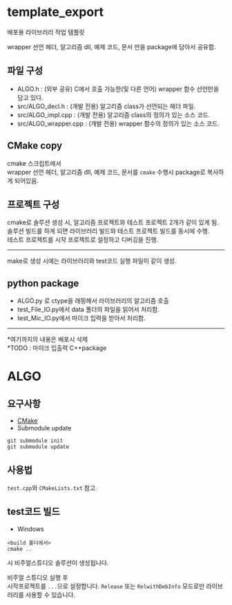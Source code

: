 # template_export

배포용 라이브러리 작업 템플릿  

wrapper 선언 헤더, 알고리즘 dll, 예제 코드, 문서 만을 package에 담아서 공유함.  

## 파일 구성  
+ ALGO.h  : (외부 공유) C에서 호출 가능한(및 다른 언어) wrapper 함수 선언만을 담고 있다. 
+ src/ALGO_decl.h : (개발 전용) 알고리즘 class가 선언되는 헤더 파일.
+ src/ALGO_impl.cpp : (개발 전용) 알고리즘 class의 정의가 있는 소스 코드.
+ src/ALGO_wrapper.cpp : (개발 전용) wrapper 함수의 정의가 있는 소스 코드.   

## CMake copy
cmake 스크립트에서  
wrapper 선언 헤더, 알고리즘 dll, 예제 코드, 문서를 ```cmake``` 수행시 package로 복사하게 되어있음. 

## 프로젝트 구성  
cmake로 솔루션 생성 시, 알고리즘 프로젝트와 테스트 프로젝트 2개가 같이 있게 됨.  
솔루션 빌드를 하게 되면 라이브러리 빌드와 테스트 프로젝트 빌드를 동시에 수행.  
테스트 프로젝트를 시작 프로젝트로 설정하고 디버깅을 진행. 

---

make로 생성 시에는 라이브러리와 test코드 실행 파일이 같이 생성.  

## python package  
+ ALGO.py 로 ctype을 래핑해서 라이브러리의 알고리즘 호출  
+ test_File_IO.py에서 data 폴더의 파일을 읽어서 처리함.  
+ test_Mic_IO.py에서 마이크 입력을 받아서 처리함.  

---

*여기까지의 내용은 배포시 삭제  
*TODO : 마이크 입출력 C++package  

# ALGO

## 요구사항  
- [CMake](https://cmake.org/download/)
- Submodule update
```
git submodule init
git submodule update
```

## 사용법
```test.cpp```와 ```CMakeLists.txt``` 참고.  


  
## test코드 빌드
+ Windows
```
<build 폴더에서>
cmake ..
```
시 비주얼스튜디오 솔루션이 생성됩니다.   

비주얼 스튜디오 실행 후  
시작프로젝트를 ```...```으로 설정합니다. 
```Release``` 또는 ```RelwithDebInfo``` 모드로만 라이브러리를 사용할 수 있습니다.   
